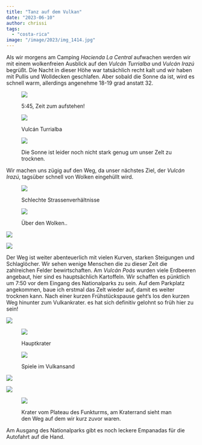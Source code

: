 ```yaml
---
title: "Tanz auf dem Vulkan"
date: "2023-06-10"
author: chrissi
tags: 
  - "costa-rica"
image: "/image/2023/img_1414.jpg"
---
```


Als wir morgens am Camping _Hacienda La Central_ aufwachen werden wir mit einem wolkenfreien Ausblick auf den _Vulcán Turrialba_ und _Vulcán Irazú_ begrüßt. Die Nacht in dieser Höhe war tatsächlich recht kalt und wir haben mit Pullis und Wolldecken geschlafen. Aber sobald die Sonne da ist, wird es schnell warm, allerdings angenehme 18-19 grad anstatt 32.

<figure>

![](https://hafenstrand.wordpress.com/wp-content/uploads/2023/06/img_1403.jpg?w=1024)

<figcaption>

5:45, Zeit zum aufstehen!

</figcaption>

</figure>

<figure>

![](https://hafenstrand.wordpress.com/wp-content/uploads/2023/06/img_1405.jpg?w=1024)

<figcaption>

Vulcán Turrialba

</figcaption>

</figure>

<figure>

![](https://hafenstrand.wordpress.com/wp-content/uploads/2023/06/img_1410.jpg?w=1024)

<figcaption>

Die Sonne ist leider noch nicht stark genug um unser Zelt zu trocknen.

</figcaption>

</figure>

Wir machen uns zügig auf den Weg, da unser nächstes Ziel, der _Vulcán Irazú_, tagsüber schnell von Wolken eingehüllt wird.

<figure>

![](https://hafenstrand.wordpress.com/wp-content/uploads/2023/06/img_1414.jpg?w=768)

<figcaption>

Schlechte Strassenverhältnisse

</figcaption>

</figure>

<figure>

![](https://hafenstrand.wordpress.com/wp-content/uploads/2023/06/img_1420.jpg?w=1024)

<figcaption>

Über den Wolken..

</figcaption>

</figure>

![](https://hafenstrand.wordpress.com/wp-content/uploads/2023/06/img_4653.jpg?w=1024)

![](https://hafenstrand.wordpress.com/wp-content/uploads/2023/06/img_1433.jpg?w=1024)

Der Weg ist weiter abenteuerlich mit vielen Kurven, starken Steigungen und Schlaglöcher. Wir sehen wenige Menschen die zu dieser Zeit die zahlreichen Felder bewirtschaften. Am _Vulcán Poás_ wurden viele Erdbeeren angebaut, hier sind es hauptsächlich Kartoffeln. Wir schaffen es pünktlich um 7:50 vor dem Eingang des Nationalparks zu sein. Auf dem Parkplatz angekommen, baue ich erstmal das Zelt wieder auf, damit es weiter trocknen kann. Nach einer kurzen Frühstückspause geht‘s los den kurzen Weg hinunter zum Vulkankrater. es hat sich definitiv gelohnt so früh hier zu sein!

![](https://hafenstrand.wordpress.com/wp-content/uploads/2023/06/img_1446.jpg?w=1024)

<figure>

![](https://hafenstrand.wordpress.com/wp-content/uploads/2023/06/img_1454.jpg?w=1024)

<figcaption>

Hauptkrater

</figcaption>

</figure>

<figure>

![](https://hafenstrand.wordpress.com/wp-content/uploads/2023/06/img_4680.jpg?w=1024)

<figcaption>

Spiele im Vulkansand

</figcaption>

</figure>

![](https://hafenstrand.wordpress.com/wp-content/uploads/2023/06/img_1465.jpg?w=768)

![](https://hafenstrand.wordpress.com/wp-content/uploads/2023/06/img_1461.jpg?w=1024)

<figure>

![](https://hafenstrand.wordpress.com/wp-content/uploads/2023/06/img_1472.jpg?w=1024)

<figcaption>

Krater vom Plateau des Funkturms, am Kraterrand sieht man den Weg auf dem wir kurz zuvor waren.

</figcaption>

</figure>

Am Ausgang des Nationalparks gibt es noch leckere Empanadas für die Autofahrt auf die Hand.

